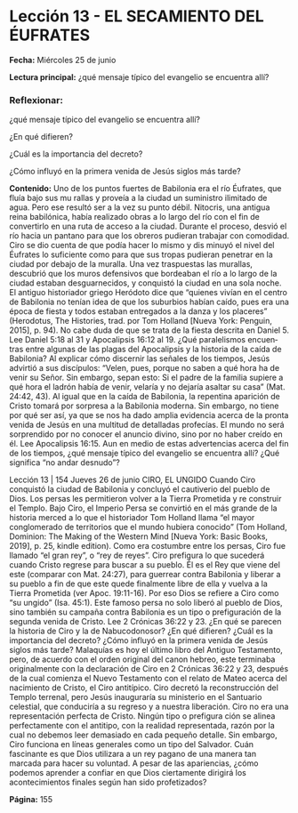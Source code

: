 # Lección 13 - EL SECAMIENTO DEL ÉUFRATES

**Fecha:** Miércoles 25 de junio

**Lectura principal:** ¿qué mensaje típico del evangelio se encuentra allí?

### Reflexionar:

¿qué mensaje típico del evangelio se encuentra allí?

¿En qué difieren?

¿Cuál es la importancia del decreto?

¿Cómo influyó en la primera venida de Jesús siglos más tarde?

**Contenido:**
Uno de los puntos fuertes de Babilonia era el río Éufrates, que fluía bajo sus mu­
rallas y proveía a la ciudad un suministro ilimitado de agua. Pero ese resultó ser
a la vez su punto débil. Nitocris, una antigua reina babilónica, había realizado
obras a lo largo del río con el fin de convertirlo en una ruta de acceso a la ciudad.
Durante el proceso, desvió el río hacia un pantano para que los obreros pudieran
trabajar con comodidad. Ciro se dio cuenta de que podía hacer lo mismo y dis­
minuyó el nivel del Éufrates lo suficiente como para que sus tropas pudieran
penetrar en la ciudad por debajo de la muralla. Una vez traspuestas las murallas,
descubrió que los muros defensivos que bordeaban el río a lo largo de la ciudad
estaban desguarnecidos, y conquistó la ciudad en una sola noche. El antiguo
historiador griego Heródoto dice que “quienes vivían en el centro de Babilonia
no tenían idea de que los suburbios habían caído, pues era una época de fiesta
y todos estaban entregados a la danza y los placeres” (Herodotus, The Histories,
trad. por Tom Holland [Nueva York: Penguin, 2015], p. 94). No cabe duda de que
se trata de la fiesta descrita en Daniel 5.
Lee Daniel 5:18 al 31 y Apocalipsis 16:12 al 19. ¿Qué paralelismos encuen­
tras entre algunas de las plagas del Apocalipsis y la historia de la caída de
Babilonia?
Al explicar cómo discernir las señales de los tiempos, Jesús advirtió a sus
discípulos: “Velen, pues, porque no saben a qué hora ha de venir su Señor. Sin
embargo, sepan esto: Si el padre de la familia supiere a qué hora el ladrón había
de venir, velaría y no dejaría asaltar su casa” (Mat. 24:42, 43). Al igual que en
la caída de Babilonia, la repentina aparición de Cristo tomará por sorpresa a
la Babilonia moderna. Sin embargo, no tiene por qué ser así, ya que se nos ha
dado amplia evidencia acerca de la pronta venida de Jesús en una multitud de
detalladas profecías.
El mundo no será sorprendido por no conocer el anuncio divino, sino por
no haber creído en él.
Lee Apocalipsis 16:15. Aun en medio de estas advertencias acerca del fin de los
tiempos, ¿qué mensaje típico del evangelio se encuentra allí? ¿Qué significa “no
andar desnudo”?

Lección 13 |
154
Jueves 26 de junio
CIRO, EL UNGIDO
Cuando Ciro conquistó la ciudad de Babilonia y concluyó el cautiverio del
pueblo de Dios. Los persas les permitieron volver a la Tierra Prometida y re­
construir el Templo. Bajo Ciro, el Imperio Persa se convirtió en el más grande
de la historia merced a lo que el historiador Tom Holland llama “el mayor
conglomerado de territorios que el mundo hubiera conocido” (Tom Holland,
Dominion: The Making of the Western Mind [Nueva York: Basic Books, 2019], p.
25, kindle edition). Como era costumbre entre los persas, Ciro fue llamado
“el gran rey”, o “rey de reyes”.
Ciro prefigura lo que sucederá cuando Cristo regrese para buscar a su pueblo.
Él es el Rey que viene del este (comparar con Mat. 24:27), para guerrear contra
Babilonia y liberar a su pueblo a fin de que este quede finalmente libre de ella
y vuelva a la Tierra Prometida (ver Apoc. 19:11-16). Por eso Dios se refiere a Ciro
como “su ungido” (Isa. 45:1). Este famoso persa no solo liberó al pueblo de Dios,
sino también su campaña contra Babilonia es un tipo o prefiguración de la
segunda venida de Cristo.
Lee 2 Crónicas 36:22 y 23. ¿En qué se parecen la historia de Ciro y la de
Nabucodonosor? ¿En qué difieren? ¿Cuál es la importancia del decreto?
¿Cómo influyó en la primera venida de Jesús siglos más tarde?
Malaquías es hoy el último libro del Antiguo Testamento, pero, de acuerdo
con el orden original del canon hebreo, este terminaba originalmente con la
declaración de Ciro en 2 Crónicas 36:22 y 23, después de la cual comienza el
Nuevo Testamento con el relato de Mateo acerca del nacimiento de Cristo,
el Ciro antitípico. Ciro decretó la reconstrucción del Templo terrenal, pero
Jesús inauguraría su ministerio en el Santuario celestial, que conduciría a
su regreso y a nuestra liberación.
Ciro no era una representación perfecta de Cristo. Ningún tipo o prefigura­
ción se alinea perfectamente con el antitipo, con la realidad representada, razón
por la cual no debemos leer demasiado en cada pequeño detalle. Sin embargo,
Ciro funciona en líneas generales como un tipo del Salvador.
Cuán fascinante es que Dios utilizara a un rey pagano de una manera tan
marcada para hacer su voluntad. A pesar de las apariencias, ¿cómo podemos
aprender a confiar en que Dios ciertamente dirigirá los acontecimientos finales
según han sido profetizados?

**Página:** 155
